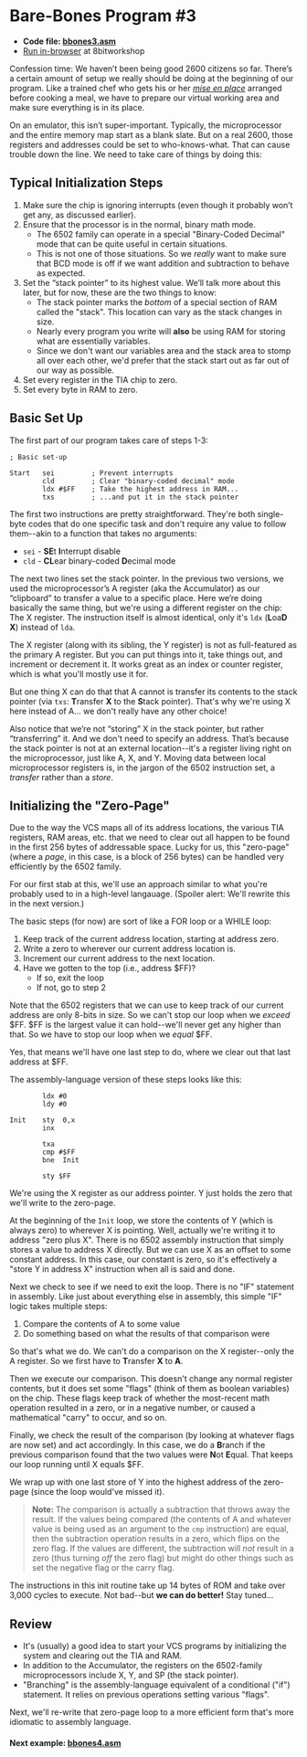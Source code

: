 # Bare-Bones Program #3

* **Code file: [bbones3.asm](./bbones3.asm "Link to source code file for bbones3.asm")**
* [Run in-browser](https://8bitworkshop.com/v3.3.0/embed.html?p=vcs&r=TFpHAAAQAAAAAFTPFAojAQECAwSpPIUJTADw%2FwQfBB8EHwQfBB8EHwQfBB8EHwQfBB8EHwQfBB8EHwQfBB8EHwQfBB8EHwQfBB8EHwQfBB8EHwQfBB8EHwQfBB4EHAQHAPAA8A%3D%3D "Link to in-browser emulation of bbones2.asm") at 8bitworkshop

Confession time: We haven’t been being good 2600 citizens so far. There’s a certain amount of setup we really should be doing at the beginning of our program. Like a trained chef who gets his or her [*mise en place*](https://en.wikipedia.org/wiki/Mise_en_place "Wikipedia article on mise en place") arranged before cooking a meal, we have to prepare our virtual working area and make sure everything is in its place.

On an emulator, this isn’t super-important. Typically, the microprocessor and the entire memory map start as a blank slate. But on a real 2600, those registers and addresses could be set to who-knows-what. That can cause trouble down the line. We need to take care of things by doing this:

## Typical Initialization Steps

1. Make sure the chip is ignoring interrupts (even though it probably won’t get any, as discussed earlier).
1. Ensure that the processor is in the normal, binary math mode.
   * The 6502 family can operate in a special "Binary-Coded Decimal" mode that can be quite useful in certain situations.
   * This is not one of those situations. So we *really* want to make sure that BCD mode is off if we want addition and subtraction to behave as expected.
1. Set the “stack pointer” to its highest value. We’ll talk more about this later, but for now, these are the two things to know:
   * The stack pointer marks the *bottom* of a special section of RAM called the "stack". This location can vary as the stack changes in size.
   * Nearly every program you write will **also** be using RAM for storing what are essentially variables.
   * Since we don't want our variables area and the stack area to stomp all over each other, we'd prefer that the stack start out as far out of our way as possible.
1. Set every register in the TIA chip to zero.
1. Set every byte in RAM to zero.

## Basic Set Up

The first part of our program takes care of steps 1-3:

```assembly
; Basic set-up

Start   sei         ; Prevent interrupts
        cld         ; Clear "binary-coded decimal" mode
        ldx #$FF    ; Take the highest address in RAM...
        txs         ; ...and put it in the stack pointer
```

The first two instructions are pretty straightforward. They're both single-byte codes that do one specific task and don't require any value to follow them--akin to a function that takes no arguments:

   * `sei` - **SE**t **I**nterrupt disable
   * `cld` - **CL**ear binary-coded **D**ecimal mode

The next two lines set the stack pointer. In the previous two versions, we used the microprocessor’s A register (aka the Accumulator) as our “clipboard” to transfer a value to a specific place. Here we’re doing basically the same thing, but we're using a different register on the chip: The X register. The instruction itself is almost identical, only it's `ldx` (**L**oa**D** **X**) instead of `lda`.

The X register (along with its sibling, the Y register) is not as full-featured as the primary A register. But you can put things into it, take things out, and increment or decrement it. It works great as an index or counter register, which is what you'll mostly use it for.

But one thing X can do that that A cannot is transfer its contents to the stack pointer (via `txs`: **T**ransfer **X** to the **S**tack pointer). That's why we're using X here instead of A... we don't really have any other choice!

Also notice that we’re not “storing” X in the stack pointer, but rather “transferring” it. And we don't need to specify an address. That’s because the stack pointer is not at an external location--it's a register living right on the microprocessor, just like A, X, and Y. Moving data between local microprocessor registers is, in the jargon of the 6502 instruction set, a *transfer* rather than a *store*.

## Initializing the "Zero-Page"

Due to the way the VCS maps all of its address locations, the various TIA registers, RAM areas, etc. that we need to clear out all happen to be found in the first 256 bytes of addressable space. Lucky for us, this "zero-page" (where a *page*, in this case, is a block of 256 bytes) can be handled very efficiently by the 6502 family.

For our first stab at this, we'll use an approach similar to what you're probably used to in a high-level langauage. (Spoiler alert: We'll rewrite this in the next version.)

The basic steps (for now) are sort of like a FOR loop or a WHILE loop:

1. Keep track of the current address location, starting at address zero.
2. Write a zero to wherever our current address location is.
3. Increment our current address to the next location.
4. Have we gotten to the top (i.e., address $FF)?
   * If so, exit the loop
   * If not, go to step 2

Note that the 6502 registers that we can use to keep track of our current address are only 8-bits in size. So we can't stop our loop when we *exceed* $FF. $FF is the largest value it can hold--we'll never get any higher than that. So we have to stop our loop when we *equal* $FF.

Yes, that means we'll have one last step to do, where we clear out that last address at $FF.

The assembly-language version of these steps looks like this:

```assembly
        ldx #0 
        ldy #0
        
Init    sty  0,x
        inx
        
        txa
        cmp #$FF
        bne  Init
        
        sty $FF
```

We're using the X register as our address pointer. Y just holds the zero that we'll write to the zero-page.

At the beginning of the `Init` loop, we store the contents of Y (which is always zero) to wherever X is pointing. Well, actually we're writing it to address "zero plus X". There is no 6502 assembly instruction that simply stores a value to address X directly. But we can use X as an offset to some constant address. In this case, our constant is zero, so it's effectively a "store Y in address X" instruction when all is said and done.

Next we check to see if we need to exit the loop. There is no "IF" statement in assembly. Like just about everything else in assembly, this simple "IF" logic takes multiple steps:

1. Compare the contents of A to some value
1. Do something based on what the results of that comparison were

So that's what we do. We can't do a comparison on the X register--only the A register. So we first have to **T**ransfer **X** to **A**.

Then we execute our comparison. This doesn't change any normal register contents, but it does set some "flags" (think of them as boolean variables) on the chip. These flags keep track of whether the most-recent math operation resulted in a zero, or in a negative number, or caused a mathematical "carry" to occur, and so on.

Finally, we check the result of the comparison (by looking at whatever flags are now set) and act accordingly. In this case, we do a **B**ranch if the previous comparison found that the two values were **N**ot **E**qual. That keeps our loop running until X equals $FF.

We wrap up with one last store of Y into the highest address of the zero-page (since the loop would've missed it).

> **Note:** The comparison is actually a subtraction that throws away the result. If the values being compared (the contents of A and whatever value is being used as an argument to the `cmp` instruction) are equal, then the subtraction operation results in a zero, which flips on the zero flag. If the values are different, the subtraction will *not* result in a zero (thus turning *off* the zero flag) but might do other things such as set the negative flag or the carry flag.

The instructions in this init routine take up 14 bytes of ROM and take over 3,000 cycles to execute. Not bad--but **we can do better!** Stay tuned...



## Review

* It's (usually) a good idea to start your VCS programs by initializing the system and clearing out the TIA and RAM.
* In addition to the Accumulator, the registers on the 6502-family microprocessors include X, Y, and SP (the stack pointer).
* "Branching" is the assembly-language equivalent of a conditional ("if") statement. It relies on previous operations setting various "flags".

Next, we'll re-write that zero-page loop to a more efficient form that's more idiomatic to assembly language.

#### Next example: [bbones4.asm](./bbones4.md)
